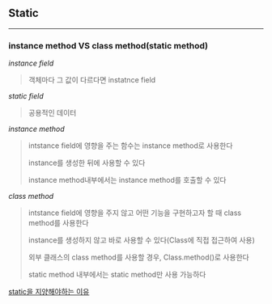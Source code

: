 ## Static
---

### instance method  VS  class method(static method)

*instance field*

> 객체마다 그 값이 다르다면 instatnce field

*static field*

> 공용적인 데이터

*instance method*

> intstance field에 영향을 주는 함수는 instance method로 사용한다
>
> instance를 생성한 뒤에 사용할 수 있다
>
> instance method내부에서는 instance method를 호출할 수 있다


*class method*

> intstance field에 영향을 주지 않고 어떤 기능을 구현하고자 할 때 class method를 사용한다
>
> instance를 생성하지 않고 바로 사용할 수 있다(Class에 직접 접근하여 사용)
>
> 외부 클래스의 class method를 사용할 경우, Class.method()로 사용한다
>
> static method 내부에서는 static method만 사용 가능하다


[static을 지양해야하는 이유](http://tech.thegajago.com/2016/02/20/%EC%99%9C-%EC%9E%90%EB%B0%94%EC%97%90%EC%84%9C-static%EC%9D%98-%EC%82%AC%EC%9A%A9%EC%9D%84-%EC%A7%80%EC%96%91%ED%95%B4%EC%95%BC-%ED%95%98%EB%8A%94%EA%B0%80/)
